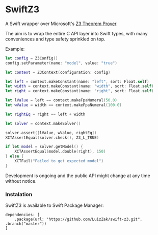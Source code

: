 # SwiftZ3

A Swift wrapper over Microsoft's [Z3 Theorem Prover](https://github.com/Z3Prover/z3)

The aim is to wrap the entire C API layer into Swift types, with many conveniences and type safety sprinkled on top.

Example:

```swift
let config = Z3Config()
config.setParameter(name: "model", value: "true")

let context = Z3Context(configuration: config)

let left = context.makeConstant(name: "left", sort: Float.self)
let width = context.makeConstant(name: "width", sort: Float.self)
let right = context.makeConstant(name: "right", sort: Float.self)

let lValue = left == context.makeFpaNumeral(50.0)
let wValue = width == context.makeFpaNumeral(100.0)

let rightEq = right == left + width

let solver = context.makeSolver()

solver.assert([lValue, wValue, rightEq])
XCTAssertEqual(solver.check(), Z3_L_TRUE)

if let model = solver.getModel() {
    XCTAssertEqual(model.double(right), 150)
} else {
    XCTFail("Failed to get expected model")
}
```

Development is ongoing and the public API might change at any time without notice.

### Instalation

SwiftZ3 is available to Swift Package Manager:

```
dependencies: [
    .package(url: "https://github.com/LuizZak/swift-z3.git", .branch("master"))
]
```
